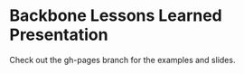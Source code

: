 Backbone Lessons Learned Presentation
==============

Check out the gh-pages branch for the examples and slides.
